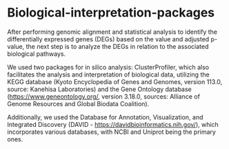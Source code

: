 # Biological-interpretation-packages

After performing genomic alignment and statistical analysis to identify the differentially expressed genes (DEGs) based on the value and adjusted p-value, the next step is to analyze the DEGs in relation to the associated biological pathways. 

We used two packages for in silico analysis: ClusterProfiler, which also facilitates the analysis and interpretation of biological data, utilizing the KEGG database (Kyoto Encyclopedia of Genes and Genomes, version 113.0, source: Kanehisa Laboratories) and the Gene Ontology database (https://www.geneontology.org/, version 3.18.0, sources: Alliance of Genome Resources and Global Biodata Coalition). 

Additionally, we used the Database for Annotation, Visualization, and Integrated Discovery (DAVID - https://davidbioinformatics.nih.gov/), which incorporates various databases, with NCBI and Uniprot being the primary ones. 


